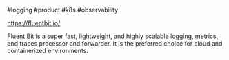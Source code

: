 #logging #product #k8s #observability 

https://fluentbit.io/

Fluent Bit is a super fast, lightweight, and highly scalable logging, metrics, and traces processor and forwarder. It is the preferred choice for cloud and containerized environments.
